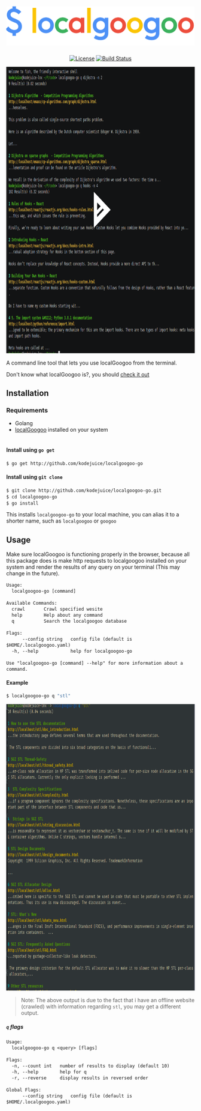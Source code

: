 <h1 align="center"><img width="512" src="./localgoogoo.png" alt="localgoogoo" /></h1>

<p align="center">
<a href="https://github.com/kodejuice/localgoogoo-go/blob/master/LICENSE"><img src="https://img.shields.io/badge/license-MIT-yellowgreen.svg?maxAge=2592000" alt="License" /></a>
<a href="https://github.com/kodejuice/localgoogoo-go/actions"><img src="https://github.com/kodejuice/localgoogoo-go/workflows/ci/badge.svg?branch=master" alt="Build Status" /></a>
</p>

<p align="center">
<a href="https://asciinema.org/a/395042">
<img src="./terminal-shot.png" alt="Asciicast" width="931" height="763"/>
</a>
</p>

A command line tool that lets you use localGoogoo from the terminal.

Don't know what localGoogoo is?, you should <a href="https://github.com/kodejuice/localgoogoo"> check it out </a>

## Installation

### Requirements
  * Golang
  * <a href="https://github.com/kodejuice/localgoogoo">localGoogoo</a> installed on your system
<br><br>

#### Install using `go get`

```bash
$ go get http://github.com/kodejuice/localgoogoo-go
```

#### Install using `git clone`

```bash
$ git clone http://github.com/kodejuice/localgoogoo-go.git
$ cd localgoogoo-go
$ go install
```

This installs `localgoogoo-go` to your local machine, you can alias it to a shorter name, such as `localgoogoo` or `googoo`

Usage
-------------

Make sure localGoogoo is functioning properly in the browser, because all this package does is make http requests to localgoogoo installed on your system and render the results of any query on your terminal (This may change in the future).

```
Usage:
  localgoogoo-go [command]

Available Commands:
  crawl       Crawl specified wesite
  help        Help about any command
  q           Search the localgoogoo database

Flags:
      --config string   config file (default is $HOME/.localgoogoo.yaml)
  -h, --help            help for localgoogoo-go

Use "localgoogoo-go [command] --help" for more information about a command.
```

#### Example

```bash
$ localgoogoo-go q "stl"
```

<img src="./.demos/terminal-shot2.png" alt="Asciicast" width="931" height="763"/>

> Note: The above output is due to the fact that i have an offline website (crawled) with information regarding `stl`, you may get a different output.

##### `q` flags

```
Usage:
  localgoogoo-go q <query> [flags]

Flags:
  -n, --count int   number of results to display (default 10)
  -h, --help        help for q
  -r, --reverse     display results in reversed order

Global Flags:
      --config string   config file (default is $HOME/.localgoogoo.yaml)
```
